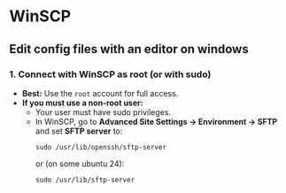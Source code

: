 # WinSCP

## Edit config files with an editor on windows

### 1. **Connect with WinSCP as root (or with sudo)**
- **Best:** Use the `root` account for full access.
- **If you must use a non-root user:**  
  - Your user must have sudo privileges.
  - In WinSCP, go to **Advanced Site Settings → Environment → SFTP** and set **SFTP server** to:
    ```
    sudo /usr/lib/openssh/sftp-server
    ```
    or (on some ubuntu 24):
    ```
    sudo /usr/lib/sftp-server 
    ```

